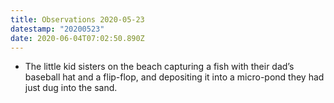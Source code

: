 ```yaml
---
title: Observations 2020-05-23
datestamp: "20200523"
date: 2020-06-04T07:02:50.890Z
---
```

- The little kid sisters on the beach capturing a fish with their dad’s baseball hat and a flip-flop, and depositing it into a micro-pond they had just dug into the sand.